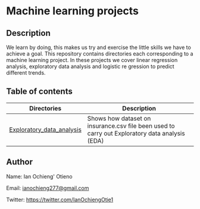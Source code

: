 # Machine learning projects

## Description

We learn by doing, this makes us try and exercise the little skills we have to achieve a goal.
This repository contains directories each corresponding to a machine learning project.
In these projects we cover linear regression analysis, exploratory data analysis and logistic re    gression to predict different trends.

## Table of contents
Directories | Description
----------- | -----------
[Exploratory_data_analysis](./Exploratory_data_analysis) | Shows how dataset on insurance.csv file been used to carry out  Exploratory data analysis (EDA)

## Author

Name: Ian Ochieng' Otieno

Email: ianochieng277@gmail.com

Twitter: https://twitter.com/IanOchiengOtie1
